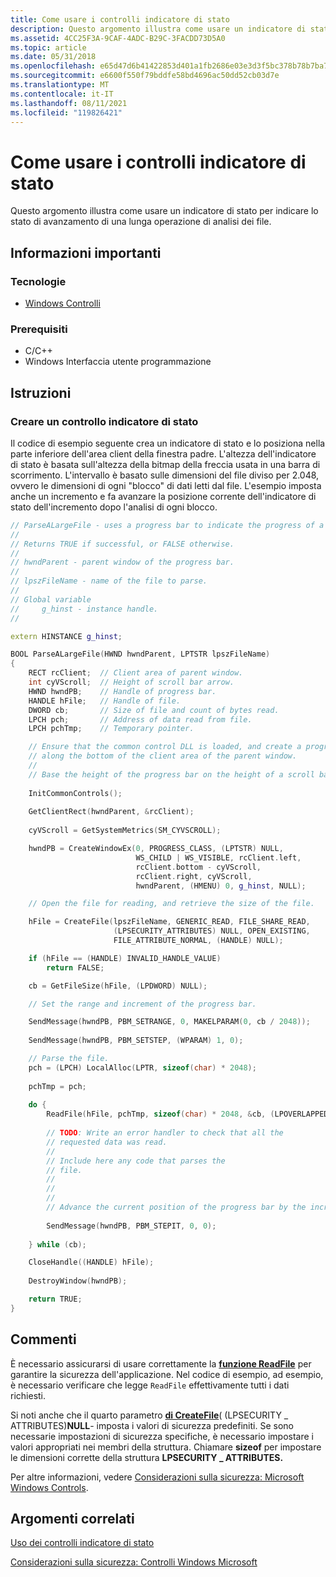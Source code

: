 ```yaml
---
title: Come usare i controlli indicatore di stato
description: Questo argomento illustra come usare un indicatore di stato per indicare lo stato di avanzamento di una lunga operazione di analisi dei file.
ms.assetid: 4CC25F3A-9CAF-4ADC-B29C-3FACDD73D5A0
ms.topic: article
ms.date: 05/31/2018
ms.openlocfilehash: e65d47d6b41422853d401a1fb2686e03e3d3f5bc378b78b7ba762b86fc7ffe30
ms.sourcegitcommit: e6600f550f79bddfe58bd4696ac50dd52cb03d7e
ms.translationtype: MT
ms.contentlocale: it-IT
ms.lasthandoff: 08/11/2021
ms.locfileid: "119826421"
---
```

# <a name="how-to-use-progress-bar-controls"></a>Come usare i controlli indicatore di stato

Questo argomento illustra come usare un indicatore di stato per indicare lo stato di avanzamento di una lunga operazione di analisi dei file.

## <a name="what-you-need-to-know"></a>Informazioni importanti

### <a name="technologies"></a>Tecnologie

-   [Windows Controlli](window-controls.md)

### <a name="prerequisites"></a>Prerequisiti

-   C/C++
-   Windows Interfaccia utente programmazione

## <a name="instructions"></a>Istruzioni

### <a name="create-a-progress-bar-control"></a>Creare un controllo indicatore di stato

Il codice di esempio seguente crea un indicatore di stato e lo posiziona nella parte inferiore dell'area client della finestra padre. L'altezza dell'indicatore di stato è basata sull'altezza della bitmap della freccia usata in una barra di scorrimento. L'intervallo è basato sulle dimensioni del file diviso per 2.048, ovvero le dimensioni di ogni "blocco" di dati letti dal file. L'esempio imposta anche un incremento e fa avanzare la posizione corrente dell'indicatore di stato dell'incremento dopo l'analisi di ogni blocco.


```C++
// ParseALargeFile - uses a progress bar to indicate the progress of a parsing operation.
//
// Returns TRUE if successful, or FALSE otherwise.
//
// hwndParent - parent window of the progress bar.
//
// lpszFileName - name of the file to parse. 
// 
// Global variable 
//     g_hinst - instance handle.
//

extern HINSTANCE g_hinst; 

BOOL ParseALargeFile(HWND hwndParent, LPTSTR lpszFileName) 
{ 
    RECT rcClient;  // Client area of parent window.
    int cyVScroll;  // Height of scroll bar arrow.
    HWND hwndPB;    // Handle of progress bar.
    HANDLE hFile;   // Handle of file.
    DWORD cb;       // Size of file and count of bytes read.
    LPCH pch;       // Address of data read from file.
    LPCH pchTmp;    // Temporary pointer.

    // Ensure that the common control DLL is loaded, and create a progress bar 
    // along the bottom of the client area of the parent window. 
    //
    // Base the height of the progress bar on the height of a scroll bar arrow.
    
    InitCommonControls(); 
    
    GetClientRect(hwndParent, &rcClient); 
    
    cyVScroll = GetSystemMetrics(SM_CYVSCROLL); 

    hwndPB = CreateWindowEx(0, PROGRESS_CLASS, (LPTSTR) NULL, 
                            WS_CHILD | WS_VISIBLE, rcClient.left, 
                            rcClient.bottom - cyVScroll, 
                            rcClient.right, cyVScroll, 
                            hwndParent, (HMENU) 0, g_hinst, NULL);

    // Open the file for reading, and retrieve the size of the file. 

    hFile = CreateFile(lpszFileName, GENERIC_READ, FILE_SHARE_READ, 
                       (LPSECURITY_ATTRIBUTES) NULL, OPEN_EXISTING, 
                       FILE_ATTRIBUTE_NORMAL, (HANDLE) NULL); 

    if (hFile == (HANDLE) INVALID_HANDLE_VALUE)
        return FALSE; 

    cb = GetFileSize(hFile, (LPDWORD) NULL); 

    // Set the range and increment of the progress bar. 

    SendMessage(hwndPB, PBM_SETRANGE, 0, MAKELPARAM(0, cb / 2048));
    
    SendMessage(hwndPB, PBM_SETSTEP, (WPARAM) 1, 0); 

    // Parse the file. 
    pch = (LPCH) LocalAlloc(LPTR, sizeof(char) * 2048); 
    
    pchTmp = pch; 
    
    do { 
        ReadFile(hFile, pchTmp, sizeof(char) * 2048, &cb, (LPOVERLAPPED) NULL);
        
        // TODO: Write an error handler to check that all the
        // requested data was read.
        //
        // Include here any code that parses the
        // file. 
        //  
        //  
        //  
        // Advance the current position of the progress bar by the increment.
        
        SendMessage(hwndPB, PBM_STEPIT, 0, 0); 
        
    } while (cb); 

    CloseHandle((HANDLE) hFile);
    
    DestroyWindow(hwndPB);

    return TRUE; 
}
```



## <a name="remarks"></a>Commenti

È necessario assicurarsi di usare correttamente la [**funzione ReadFile**](/windows/desktop/api/fileapi/nf-fileapi-readfile) per garantire la sicurezza dell'applicazione. Nel codice di esempio, ad esempio, è necessario verificare che legge `ReadFile` effettivamente tutti i dati richiesti.

Si noti anche che il quarto parametro [**di CreateFile**](/windows/desktop/api/fileapi/nf-fileapi-createfilea)( (LPSECURITY \_ ATTRIBUTES)**NULL**- imposta i valori di sicurezza predefiniti. Se sono necessarie impostazioni di sicurezza specifiche, è necessario impostare i valori appropriati nei membri della struttura. Chiamare **sizeof** per impostare le dimensioni corrette della struttura **LPSECURITY \_ ATTRIBUTES.**

Per altre informazioni, vedere [Considerazioni sulla sicurezza: Microsoft Windows Controls](sec-comctls.md).

## <a name="related-topics"></a>Argomenti correlati

<dl> <dt>

[Uso dei controlli indicatore di stato](using-progress-bar-controls.md)
</dt> <dt>

[Considerazioni sulla sicurezza: Controlli Windows Microsoft](sec-comctls.md)
</dt> </dl>

 

 